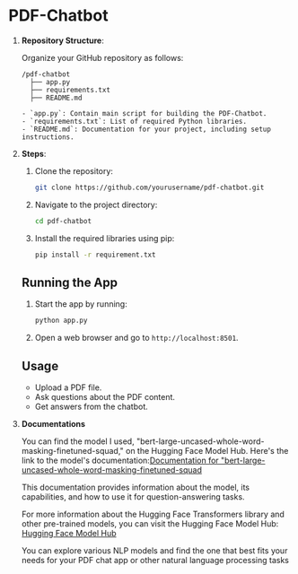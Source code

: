 # PDF-Chatbot
1. **Repository Structure**:

   Organize your GitHub repository as follows:

   ```
   /pdf-chatbot
     ├── app.py
     ├── requirements.txt
     ├── README.md

   - `app.py`: Contain main script for building the PDF-Chatbot.
   - `requirements.txt`: List of required Python libraries.
   - `README.md`: Documentation for your project, including setup instructions.

2. **Steps**:

   1. Clone the repository:

      ```bash
      git clone https://github.com/yourusername/pdf-chatbot.git
      ```

   2. Navigate to the project directory:

      ```bash
      cd pdf-chatbot
      ```

   3. Install the required libraries using pip:

      ```bash
      pip install -r requirement.txt
      ```

   ## Running the App

   1. Start the app by running:

      ```bash
      python app.py
      ```

   2. Open a web browser and go to `http://localhost:8501`.

   ## Usage

   - Upload a PDF file.
   - Ask questions about the PDF content.
   - Get answers from the chatbot.

3. **Documentations**

    You can find the model I used, "bert-large-uncased-whole-word-masking-finetuned-squad," on the Hugging Face Model Hub. Here's the link to the model's documentation:[Documentation for "bert-large-uncased-whole-word-masking-finetuned-squad](https://huggingface.co/transformers/model_doc/bert.html#bertforquestionanswering)

   This documentation provides information about the model, its capabilities, and how to use it for question-answering tasks.
      
   For more information about the Hugging Face Transformers library and other pre-trained models, you can visit the Hugging Face Model Hub: [Hugging Face Model Hub](https://huggingface.co/models)

   You can explore various NLP models and find the one that best fits your needs for your PDF chat app or other natural language processing tasks
  

